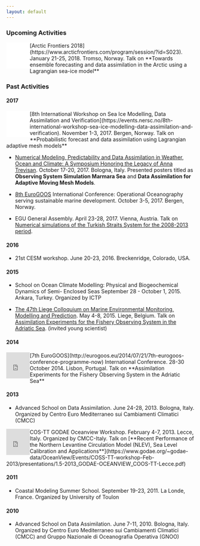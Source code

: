 ```yaml
---
layout: default
---
```


###  Upcoming Activities

<div style="float: left; clear: left">
<iframe style="width:63px; height:70px;" src="//e.issuu.com/embed.html#8893677/57725750" frameborder="0" allowfullscreen></iframe>
</div>
[Arctic Frontiers 2018](https://www.arcticfrontiers.com/program/session/?id=S023). January 21-25, 2018. Tromso, Norway. Talk on **Towards ensemble forecasting and data assimilation in the Arctic using a Lagrangian sea-ice model**

###  Past Activities

#### 2017
<div style="float: left; clear: left">
<iframe style="width:63px; height:70px;" src="//e.issuu.com/embed.html#8893677/57725449" frameborder="0" allowfullscreen></iframe>  
</div>
[8th International Workshop on Sea Ice Modelling, Data Assimilation and Verification](https://events.nersc.no/8th-international-workshop-sea-ice-modelling-data-assimilation-and-verification). November 1-3, 2017. Bergen, Norway. Talk on **Probabilistic forecast and data assimilation using Lagrangian adaptive mesh models**

- [Numerical Modeling, Predictability and Data Assimilation in Weather, Ocean and Climate: A Symposium Honoring the Legacy of Anna Trevisan](http://www.isac.cnr.it/Anna-Trevisan-Memorial-Symposium). October 17-20, 2017. Bologna, Italy. Presented posters titled as **Observing System Simulation Marmara Sea** and **Data Assimilation for Adaptive Moving Mesh Models**.

- [8th EuroGOOS](http://eurogoos.imr.no) International Conference: Operational Oceanography serving sustainable marine development. October 3-5, 2017. Bergen, Norway.

- EGU General Assembly. April 23-28, 2017. Vienna, Austria. Talk on [Numerical simulations of the Turkish Straits System for the 2008-2013 period](http://meetingorganizer.copernicus.org/EGU2017/EGU2017-11612.pdf).

#### 2016

- 21st CESM workshop. June 20-23, 2016. Breckenridge, Colorado, USA.

#### 2015

- School on Ocean Climate Modelling: Physical and Biogeochemical Dynamics of Semi- Enclosed Seas September 28 - October 1, 2015. Ankara, Turkey. Organized by ICTP

- [The 47th Liege Colloquium on Marine Environmental Monitoring, Modelling and Prediction](http://modb.oce.ulg.ac.be/colloquium/2015). May 4-8, 2015. Liege, Belgium. Talk on [Assimilation Experiments for the Fishery Observing System in the Adriatic Sea](https://www.researchgate.net/publication/276069664_Assimilation_Experiments_for_the_Fishery_Observing_System_in_the_Adriatic_Sea). (invited young scientist)

#### 2014

<div style="float: left; clear: left">
<iframe src="https://widgets.figshare.com/articles/5821602/embed?show_title=0" width="63" height="70" frameborder="0"></iframe>
</div>
 [7th EuroGOOS](http://eurogoos.eu/2014/07/21/7th-eurogoos-conference-programme-now) International Conference. 28-30 October 2014. Lisbon, Portugal. Talk on **Assimilation Experiments for the Fishery Observing System in the Adriatic Sea**

#### 2013

- Advanced School on Data Assimilation. June 24-28, 2013. Bologna, Italy. Organized by Centro Euro Mediterraneo sui Cambiamenti Climatici (CMCC) 

<div style="float: left; clear: left">
<iframe src="https://widgets.figshare.com/articles/5821635/embed?show_title=0" width="63" height="70" frameborder="0"></iframe>
</div>
COS-TT GODAE Oceanview Workshop. February 4-7, 2013. Lecce, Italy. Organized by CMCC-Italy. Talk on [**Recent Performance of the Northern Levantine Circulation Model (NLEV), Sea Level Calibration and Applications**](https://www.godae.org/~godae-data/OceanView/Events/COSS-TT-workshop-Feb-2013/presentations/1.5-2013_GODAE-OCEANVIEW_COOS-TT-Lecce.pdf)

#### 2011

- Coastal Modeling Summer School. September 19-23, 2011. La Londe, France. Organized by University of Toulon

#### 2010

- Advanced School on Data Assimilation. June 7-11, 2010. Bologna, Italy. Organized by Centro Euro Mediterraneo sui Cambiamenti Climatici (CMCC) and Gruppo Nazionale di Oceanografia Operativa (GNOO) 
